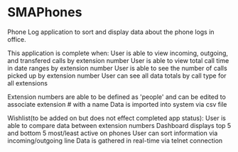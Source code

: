 # SMAPhones
Phone Log application to sort and display data about the phone logs in office.

This application is complete when:
  User is able to view incoming, outgoing, and transfered calls by extension number
  User is able to view total call time in date ranges by extension number
  User is able to see the number of calls picked up by extension number
  User can see all data totals by call type for all extensions
  
  Extension numbers are able to be defined as 'people' and can be edited to associate extension # with a name
  Data is imported into system via csv file
  
  Wishlist(to be added on but does not effect completed app status): 
    User is able to compare data between extension numbers
    Dashboard displays top 5 and bottom 5 most/least active on phones
    User can sort information via incoming/outgoing line
    Data is gathered in real-time via telnet connection